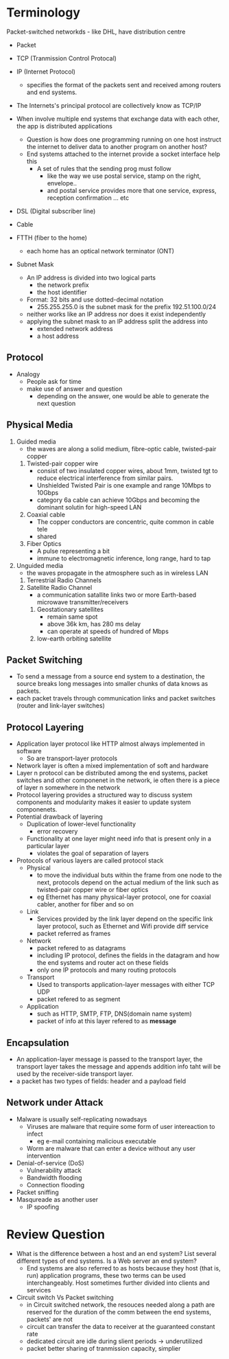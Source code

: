 
# Terminology 
 Packet-switched networkds
	- like DHL, have distribution centre
- Packet 
- TCP (Tranmission Control Protocal)
- IP (Internet Protocol)
	- specifies the format of the packets sent and received among routers and end systems. 
- The Internets's principal protocol are collectively know as TCP/IP
- When involve multiple end systems that exchange data with each other, the app is distributed applications
	- Question is how does one programming running on one host instruct the internet to deliver data to another program on another host?
	- End systems attached to the internet provide a socket interface help this
		- A set of rules that the sending prog must follow
			- like the way we use postal service, stamp on the right, envelope..
			- and postal service provides more that one service, express, reception confirmation ... etc
- DSL (Digital subscriber line)
- Cable
- FTTH (fiber to the home)
	- each home has an optical network terminator (ONT)

- Subnet Mask
	- An IP address is divided into two logical parts
		- the network prefix
		- the host identifier
	- Format: 32 bits and use dotted-decimal notation
		- 255.255.255.0 is the subnet mask for the prefix 192.51.100.0/24
	- neither works like an IP address nor does it exist independently
	- applying the subnet mask to an IP address split the address into
		- extended network address
		- a host address

## Protocol
- Analogy
	-  People ask for time
	-  make use of answer and question
		-  depending on the answer, one would be able to generate the next question
		
## Physical Media
1. Guided media
	- the waves are along a solid medium, fibre-optic cable, twisted-pair copper
	1. Twisted-pair copper wire
		- consist of two insulated copper wires, about 1mm, twisted tgt to reduce electrical interference from similar pairs.
		- Unshielded Twisted Pair is one example and range 10Mbps to 10Gbps
		- category 6a cable can achieve 10Gbps and becoming the dominant solutin for high-speed LAN
	2. Coaxial cable
		- The copper conductors are concentric, quite common in cable tele
		- shared
	3. Fiber Optics
		- A pulse representing a bit
		- immune to electromagnetic inference, long range, hard to tap 
2. Unguided media
	- the waves propagate in the atmosphere such as in wireless LAN
	1. Terrestrial Radio Channels
	2. Satellite Radio Channel
		- a communication satallite links two or more Earth-based microwave transmitter/receivers
		1. Geostationary satellites
			- remain same spot
			- above 36k km, has 280 ms delay
			- can operate at speeds of hundred of Mbps
		2. low-earth orbiting satellite

## Packet Switching
- To send a message from a source end system to a destination, the source breaks long messages into smaller chunks of data knows as packets.  
- each packet travels through communication links and packet switches (router and link-layer switches) 

## Protocol Layering
- Application layer protocol like HTTP almost always implemented in software
	- So are transport-layer protocols
- Network layer is often a mixed implementation of soft and hardware
- Layer n protocol can be distributed among the end systems, packet switches and other componenet in the network, ie often there is a piece of layer n somewhere in the network
- Protocol layering provides a structured way to discuss system components and modularity makes it easier to update system componenets.
- Potential drawback of layering
	- Duplication of lower-level functionality
		- error recovery
	- Functionality at one layer might need info that is present only in a particular layer
		- violates the goal of separation of layers
- Protocols of various layers are called protocol stack
	- Physical
		- to move the individual buts within the frame from one node to the next, protocols depend on the actual medium of the link such as twisted-pair copper wire or fiber optics
		- eg Ethernet has many physical-layer protocol, one for coaxial cabler, another for fiber and so on
	- Link
		- Services provided by the link layer depend on the specific link layer protocol, such as Ethernet and Wifi provide diff service 
		- packet referred as frames
	- Network
		- packet refered to as datagrams
		- including IP protocol, defines the fields in the datagram and how the end systems and router act on these fields
		- only one IP protocols and many routing protocols
	- Transport
		- Used to transports application-layer messages with either TCP UDP
		- packet refered to as segment
	- Application
		- such as HTTP, SMTP, FTP, DNS(domain name system)
		- packet of info at this layer refered to as **message**

## Encapsulation
- An application-layer message is passed to the transport layer, the transport layer takes the message and appends addition info taht will be used by the receiver-side transport layer.
- a packet has two types of fields: header and a payload field

## Network under Attack
- Malware is usually self-replicating nowadsays
	- Viruses are malware that require some form of user intereaction to infect
		- eg e-mail containing malicious executable
	- Worm are malware that can enter a device without any user intervention
- Denial-of-service (DoS)
	- Vulnerability attack
	- Bandwidth flooding
	- Connection flooding
- Packet sniffing
- Masqureade as another user
	- IP spoofing
		
# Review Question
- What is the difference between a host and an end system? List several different types of end systems. Is a Web server an end system?
  - End systems are also referred to as hosts because they host (that is, run) application programs, these two terms can be used interchangeably. Host sometimes further divided into clients and services
- Circuit switch Vs Packet switching
	- in Circuit switched network, the resouces needed along a path are reserved for the duration of the comm between the end systems, packets' are not
	- circuit can transfer the data to receiver at the guaranteed constant rate
	- dedicated circuit are idle during slient periods -> underutilized
	- packet better sharing of tranmission capacity, simplier
 
